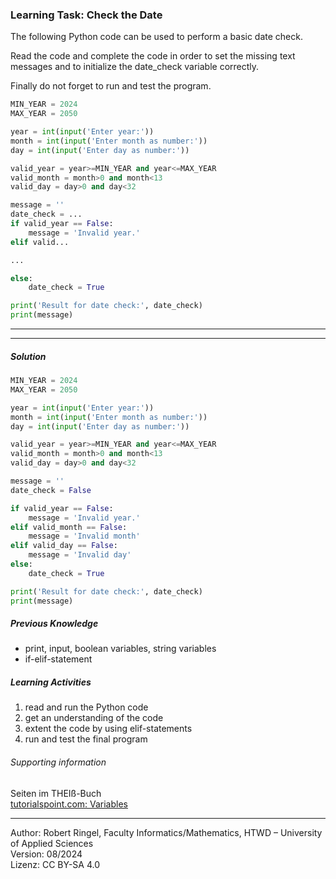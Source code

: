 ### Learning Task: Check the Date

The following Python code can be used to perform a basic date check.  

Read the code and complete the code in order to set the missing text messages and to initialize the date_check variable correctly.

Finally do not forget to run and test the program.

``` python
MIN_YEAR = 2024
MAX_YEAR = 2050

year = int(input('Enter year:'))
month = int(input('Enter month as number:'))
day = int(input('Enter day as number:'))

valid_year = year>=MIN_YEAR and year<=MAX_YEAR
valid_month = month>0 and month<13
valid_day = day>0 and day<32

message = ''
date_check = ...
if valid_year == False:
	message = 'Invalid year.'
elif valid...

...

else:
	date_check = True

print('Result for date check:', date_check)
print(message)
```

---------------------------------------
---------------------------------------

##### Solution

``` python
MIN_YEAR = 2024
MAX_YEAR = 2050

year = int(input('Enter year:'))
month = int(input('Enter month as number:'))
day = int(input('Enter day as number:'))

valid_year = year>=MIN_YEAR and year<=MAX_YEAR
valid_month = month>0 and month<13
valid_day = day>0 and day<32

message = ''
date_check = False

if valid_year == False:
	message = 'Invalid year.'
elif valid_month == False:
	message = 'Invalid month'
elif valid_day == False:
	message = 'Invalid day'
else:
	date_check = True

print('Result for date check:', date_check)
print(message)
```

##### Previous Knowledge

- print, input, boolean variables, string variables
- if-elif-statement
  
##### Learning Activities

1) read and run the Python code
2) get an understanding of the code
3) extent the code by using elif-statements
4) run and test the final program


###### Supporting information

Seiten im THEIß-Buch  
[tutorialspoint.com: Variables](https://www.tutorialspoint.com/python/python_variables.htm)

----
[//]: # "Learning objective: Test and branch using if-elif"
[//]: # "Topic: Controlling program execution"
[//]: # "Complexity: 2 - normal"
[//]: # "Task type: complition task"

Author: Robert Ringel, Faculty Informatics/Mathematics, HTWD – University of Applied Sciences  
Version: 08/2024            
Lizenz: CC BY-SA 4.0
